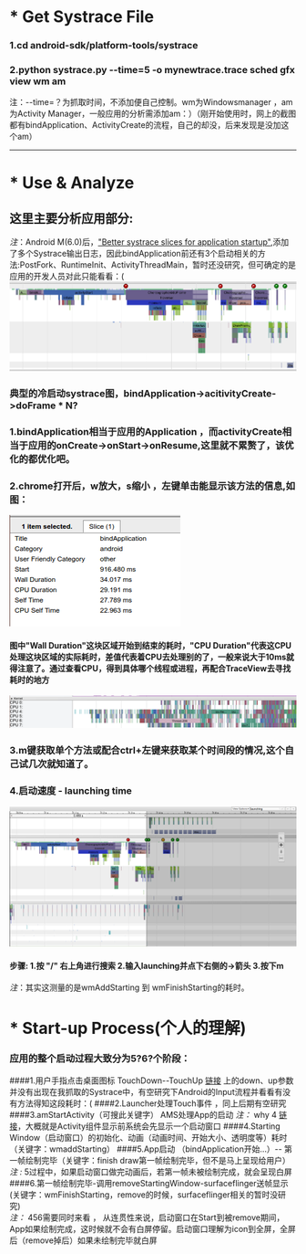 # * Get Systrace File

###   1.cd android-sdk/platform-tools/systrace
###   2.python systrace.py --time=5 -o mynewtrace.trace sched gfx view wm am
注：--time=？为抓取时间，不添加便自己控制。wm为Windowsmanager ，am为Activity Manager，一般应用的分析需添加am：）（刚开始使用时，网上的截图都有bindApplication、ActivityCreate的流程，自己的却没，后来发现是没加这个am）
***
# * Use & Analyze 
## 这里主要分析应用部分:

_注_：Android M(6.0)后，["Better systrace slices for application startup"](https://android.googlesource.com/platform/frameworks/base/+/fbb32f6%5E%21/),添加了多个Systrace输出日志，因此bindApplication前还有3个启动相关的方法:PostFork、RuntimeInit、ActivityThreadMain，暂时还没研究，但可确定的是应用的开发人员对此只能看看：(
![](pic/sys_all.png)
### 典型的冷启动systrace图，bindApplication->acitivityCreate->doFrame * N?
### 1.bindApplication相当于应用的Application ，而activityCreate相当于应用的onCreate->onStart->onResume,这里就不累赘了，该优化的都优化吧。
### 2.chrome打开后，w放大，s缩小 ，左键单击能显示该方法的信息,如图：
![](pic/sys_binda.png)
#### 图中"Wall Duration"这块区域开始到结束的耗时，"CPU Duration"代表这CPU处理这块区域的实际耗时，差值代表着CPU去处理别的了，一般来说大于10ms就得注意了。通过查看CPU，得到具体哪个线程或进程，再配合TraceView去寻找耗时的地方
![](pic/sys_kernel.png)
### 3.m键获取单个方法或配合ctrl+左键来获取某个时间段的情况,这个自己试几次就知道了。
### 4.启动速度 - launching time
![](pic/sys_launching.png)
#### 步骤: 1.按 "/" 右上角进行搜索 2.输入launching并点下右侧的->箭头 3.按下m 
_注_：其实这测量的是wmAddStarting 到 wmFinishStarting的耗时。

# * Start-up Process(个人的理解)
### 应用的整个启动过程大致分为5?6?个阶段：
####1.用户手指点击桌面图标 TouchDown--TouchUp [链接](http://chendongqi.me/2017/02/18/systrace_appLauncher/) 上的down、up参数并没有出现在我抓取的Systrace中，有空研究下Android的Input流程并看看有没有方法得知这段耗时：(
####2.Launcher处理Touch事件 ，同上后期有空研究
####3.amStartActivity（可搜此关键字）  AMS处理App的启动 
_注：_  why 4 [链接](http://blog.csdn.net/luoshengyang/article/details/8577789)，大概就是Activity组件显示前系统会先显示一个启动窗口
####4.Starting Window（启动窗口）的初始化、动画（动画时间、开始大小、透明度等）耗时（关键字：wmaddStarting）
####5.App启动 （bindApplication开始...）-- 第一帧绘制完毕（关键字：finish draw第一帧绘制完毕，但不是马上呈现给用户）
_注 :_ 5过程中，如果启动窗口做完动画后，若第一帧未被绘制完成，就会呈现白屏
####6.第一帧绘制完毕-调用removeStartingWindow-surfaceflinger送帧显示(关键字：wmFinishStarting，remove的时候，surfaceflinger相关的暂时没研究)  
_注：_ 456需要同时来看 ， 从连贯性来说，启动窗口在Start到被remove期间，App如果绘制完成，这时候就不会有白屏停留。启动窗口理解为icon到全屏，全屏后（remove掉后）如果未绘制完毕就白屏
